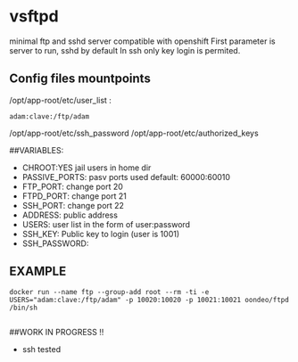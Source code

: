 # vsftpd
minimal ftp and sshd server compatible with openshift
First parameter is server to run, sshd by default
In ssh only key login is permited.

## Config files mountpoints
/opt/app-root/etc/user_list :
```
adam:clave:/ftp/adam
```
/opt/app-root/etc/ssh_password
/opt/app-root/etc/authorized_keys

##VARIABLES:

- CHROOT:YES jail users in home dir
- PASSIVE_PORTS: pasv ports used default: 60000:60010
- FTP_PORT: change port 20
- FTPD_PORT:  change port 21 
- SSH_PORT: change port 22
- ADDRESS: public address
- USERS: user list in the form of user:password
- SSH_KEY: Public key to login (user is 1001)
- SSH_PASSWORD: 

## EXAMPLE 
```
docker run --name ftp --group-add root --rm -ti -e USERS="adam:clave:/ftp/adam" -p 10020:10020 -p 10021:10021 oondeo/ftpd /bin/sh


```
##WORK IN PROGRESS !!
- ssh tested